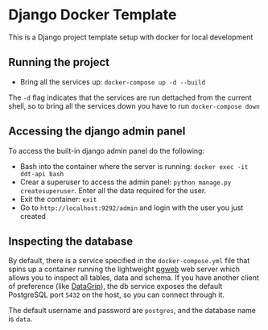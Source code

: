 # Django Docker Template
This is a Django project template setup with docker for local development


## Running the project

* Bring all the services up: `docker-compose up -d --build`

The `-d` flag indicates that the services are run dettached from the current shell, so
to bring all the services down you have to run `docker-compose down`


## Accessing the django admin panel

To access the built-in django admin panel do the following:

* Bash into the container where the server is running: `docker exec -it ddt-api bash`
* Crear a superuser to access the admin panel: `python manage.py createsuperuser`. Enter all the data required for
  the user.
* Exit the container: `exit`
* Go to `http://localhost:9292/admin` and login with the user you just created

## Inspecting the database

By default, there is a service specified in the `docker-compose.yml` file that spins up a container running the 
lightweight [pgweb](https://sosedoff.github.io/pgweb/) web server which allows you to inspect all tables, data and
schema. If you have another client of preference (like [DataGrip](https://www.jetbrains.com/datagrip/)), the db service
exposes the default PostgreSQL port `5432` on the host, so you can connect through it.

The default username and password are `postgres`, and the database name is `data`.
